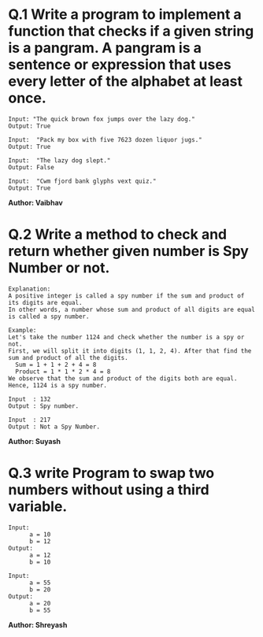 # Q.1 Write a program to implement a function that checks if a given string is a pangram. A pangram is a sentence or expression that uses every letter of the alphabet at least once.
```
Input: "The quick brown fox jumps over the lazy dog."
Output: True

Input:  "Pack my box with five 7623 dozen liquor jugs."
Output: True

Input:  "The lazy dog slept."
Output: False

Input:  "Cwm fjord bank glyphs vext quiz."
Output: True
```
**Author: Vaibhav**

# Q.2 Write a method to check and return whether given number is Spy Number or not.
```
Explanation:
A positive integer is called a spy number if the sum and product of its digits are equal.
In other words, a number whose sum and product of all digits are equal is called a spy number.

Example:
Let's take the number 1124 and check whether the number is a spy or not.
First, we will split it into digits (1, 1, 2, 4). After that find the sum and product of all the digits.
  Sum = 1 + 1 + 2 + 4 = 8
  Product = 1 * 1 * 2 * 4 = 8
We observe that the sum and product of the digits both are equal. Hence, 1124 is a spy number.

Input  : 132
Output : Spy number.

Input  : 217
Output : Not a Spy Number.
```
**Author: Suyash**

# Q.3 write Program to swap two numbers without using a third variable.
```
Input:
      a = 10
      b = 12
Output:
      a = 12
      b = 10

Input:
      a = 55
      b = 20
Output:
      a = 20
      b = 55
```
**Author: Shreyash**


